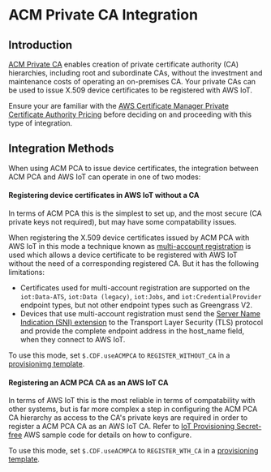 # ACM Private CA Integration

## Introduction

[ACM Private CA](https://docs.aws.amazon.com/acm-pca/latest/userguide/PcaWelcome.html) enables creation of private certificate authority (CA) hierarchies, including root and subordinate CAs, without the investment and maintenance costs of operating an on-premises CA. Your private CAs can be used to issue X.509 device certificates to be registered with AWS IoT.

Ensure your are familiar with the [AWS Certificate Manager Private Certificate Authority Pricing](https://aws.amazon.com/certificate-manager/pricing/) before deciding on and proceeding with this type of integration.

## Integration Methods

When using ACM PCA to issue device certificates, the integration between ACM PCA and AWS IoT can operate in one of two modes:

#### Registering device certificates in AWS IoT without a CA

In terms of ACM PCA this is the simplest to set up, and the most secure (CA private keys not required), but may have some compatability issues.

When registering the X.509 device certificates issued by ACM PCA with AWS IoT in this mode a technique known as [multi-account registration](https://docs.aws.amazon.com/iot/latest/developerguide/x509-client-certs.html#multiple-account-cert) is used which allows a device certificate to be registered with AWS IoT without the need of a corresponding registered CA. But it has the following limitations:

- Certificates used for multi-account registration are supported on the `iot:Data-ATS`, `iot:Data (legacy)`, `iot:Jobs`, and `iot:CredentialProvider` endpoint types, but not other endpoint types such as Greengrass V2.
- Devices that use multi-account registration must send the [Server Name Indication (SNI) extension](https://tools.ietf.org/html/rfc3546#section-3.1) to the Transport Layer Security (TLS) protocol and provide the complete endpoint address in the host_name field, when they connect to AWS IoT.

To use this mode, set `$.CDF.useACMPCA` to `REGISTER_WITHOUT_CA` in a [provisionimg template](./provisioning-templates.md).

#### Registering an ACM PCA CA as an AWS IoT CA

In terms of AWS IoT this is the most reliable in terms of compatability with other systems, but is far more complex a step in configuring the ACM PCA CA hierarchy as access to the CA's private keys are required in order to register a ACM PCA CA as an AWS IoT CA. Refer to [IoT Provisioning Secret-free](https://github.com/aws-samples/iot-provisioning-secretfree/blob/master/doc/acm-provisioning-proto.md) AWS sample code for details on how to configure.

To use this mode, set `$.CDF.useACMPCA` to `REGISTER_WTH_CA` in a [provisioning template](./provisioning-templates.md).
